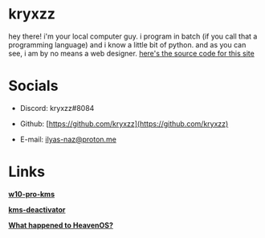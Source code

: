 # **kryxzz**
hey there! i'm your local computer guy. i program in batch (if you call that a programming language) and i know a little bit of python. and as you can see, i am by no means a web designer. [here's the source code for this site](https://github.com/wjk4/wjk4.github.io)

# **Socials**

- Discord: kryxzz#8084

- Github: [https://github.com/kryxzz](https://github.com/kryxzz)

- E-mail: ilyas-naz@proton.me

# Links

  **[w10-pro-kms](https://github.com/wjk4/w10-pro-kms)**
  
  **[kms-deactivator](https://github.com/kryxzz/kms-deactivator)**
  
  **[What happened to HeavenOS?](https://github.com/wjk4/HeavenOS-ARCHIVED)**
  
  
  
  
  
  
  
  
